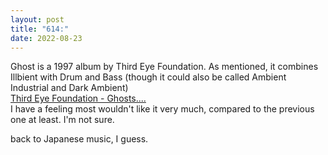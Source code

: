 ```yaml
---
layout: post
title: "614:"
date: 2022-08-23
---
```


Ghost is a 1997 album by Third Eye Foundation. As mentioned, it combines Illbient with Drum and Bass (though it could also be called Ambient Industrial and Dark Ambient)  
[Third Eye Foundation  \-  Ghosts....](https://youtu.be/0Yjk1GEBVv4)  
I have a feeling most wouldn't like it very much, compared to the previous one at least. I'm not sure.

back to Japanese music, I guess.
